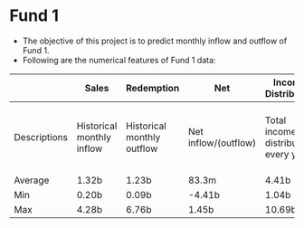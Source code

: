# Fund 1

* The objective of this project is to predict monthly inflow and outflow of Fund 1.
* Following are the numerical features of Fund 1 data:

|          | Sales | Redemption | Net | Income Distributed | Fund Size | Dividend | FBMKLCI |
|----------|------|-------|------------|-------------|---------------|------------|-------------|
| Descriptions| Historical monthly inflow | Historical monthly outflow | Net inflow/(outflow) | Total income distributed every year | Accummulated asset under management | Annual income distribution rate | FTSE Bursa Malaysia KLCI price index |
| Average | 1.32b | 1.23b | 83.3m | 4.41b | 54.68b | 10.29% | 1,082.76 |
| Min | 0.20b | 0.09b | -4.41b | 1.04b | 10.18b | 7.75% | 302.91 |
| Max | 4.28b | 6.76b | 1.45b | 10.69b | 148.44b | 14% | 1,882.71 |
